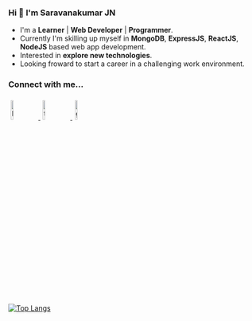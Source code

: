### Hi 👋 I'm Saravanakumar JN

- I'm a **Learner** | **Web Developer** | **Programmer**.
- Currently I'm skilling up myself in  **MongoDB**, **ExpressJS**, **ReactJS**, **NodeJS** based web app development.
- Interested in **explore new technologies**. 
- Looking froward to start a career in a challenging work environment.

### Connect with me...
<p>
	<a href="https://www.linkedin.com/in/saravanakumar-nagaraj-9b12bb200/">
    <img alt="linkedin" width="10%" style="padding:5px" src="https://img.icons8.com/clouds/100/000000/linkedin.png"/>
  </a>
	<a href="https://twitter.com/Saravana_JN">
    <img alt="twitter" width="10%" style="padding:5px" src="https://img.icons8.com/clouds/100/000000/twitter.png"/>
  </a>
  <a href="https://github.com/SaravanakumarJN">
    <img alt="github" width="10%" style="padding:5px" src="https://img.icons8.com/clouds/100/000000/github.png"/>
  </a>
</p>

<!--
  [![Saravanakumar's GitHub stats](https://github-readme-stats.vercel.app/api?username=saravanakumarjn)](https://github.com/saravanakumarjn/github-readme-stats)
-->

[![Top Langs](https://github-readme-stats.vercel.app/api/top-langs/?username=saravanakumarjn)](https://github.com/saravanakumarjn/github-readme-stats)
